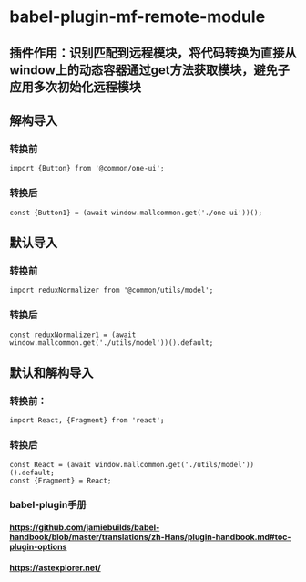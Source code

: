 # babel-plugin-mf-remote-module

## 插件作用：识别匹配到远程模块，将代码转换为直接从window上的动态容器通过get方法获取模块，避免子应用多次初始化远程模块
## 解构导入
### 转换前

```
import {Button} from '@common/one-ui';
```
### 转换后
```
const {Button1} = (await window.mallcommon.get('./one-ui'))();
```

## 默认导入
### 转换前
```
import reduxNormalizer from '@common/utils/model';
```
### 转换后
```
const reduxNormalizer1 = (await window.mallcommon.get('./utils/model'))().default;
```

## 默认和解构导入
### 转换前：
`import React, {Fragment} from 'react';`
### 转换后
```
const React = (await window.mallcommon.get('./utils/model'))().default;
const {Fragment} = React;
```

### babel-plugin手册
#### https://github.com/jamiebuilds/babel-handbook/blob/master/translations/zh-Hans/plugin-handbook.md#toc-plugin-options
#### https://astexplorer.net/


